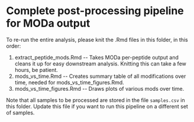 Complete post-processing pipeline for MODa output
=================================================

To re-run the entire analysis, please knit the .Rmd files in this folder, in this order:

1. extract_peptide_mods.Rmd  -- Takes MODa per-peptide output and cleans it up for easy downstream analysis. Knitting this can take a few hours, be patient.
2. mods_vs_time.Rmd -- Creates summary table of all modifications over time, needed for mods_vs_time_figures.Rmd.
2. mods_vs_time_figures.Rmd -- Draws plots of various mods over time.

Note that all samples to be processed are stored in the file `samples.csv` in this folder. Update this file if you want to run this pipeline on a different set of samples. 
 
